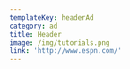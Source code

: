 ```yaml
---
templateKey: headerAd
category: ad
title: Header
image: /img/tutorials.png
link: 'http://www.espn.com/'
---
```


